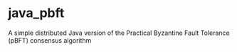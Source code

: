 # java_pbft
A simple distributed Java version of the Practical Byzantine Fault Tolerance (pBFT) consensus algorithm
